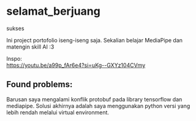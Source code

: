 # selamat_berjuang
sukses

Ini project portofolio iseng-iseng saja.
Sekalian belajar MediaPipe dan matengin skill AI :3<br>

Inspo:<br>
https://youtu.be/a99p_fAr6e4?si=uKg--GXYz104CVmy

## Found problems:
Barusan saya mengalami konflik protobuf pada library tensorflow dan mediapipe. Solusi akhirnya adalah saya menggunakan python versi yang lebih rendah melalui virtual environment.
